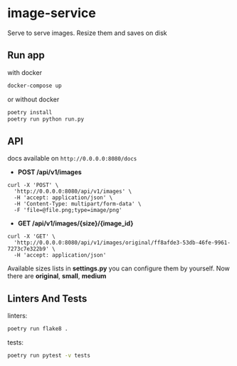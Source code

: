 # image-service
Serve to serve images. Resize them and saves on disk

## Run app
with docker 
```bash
docker-compose up
```

or without docker
```bash
poetry install
poetry run python run.py
```

## API
docs available on ```http://0.0.0.0:8080/docs```

* **POST /api/v1/images**
```curl
curl -X 'POST' \
  'http://0.0.0.0:8080/api/v1/images' \
  -H 'accept: application/json' \
  -H 'Content-Type: multipart/form-data' \
  -F 'file=@file.png;type=image/png'
```

* **GET /api/v1/images/{size}/{image_id}**
```curl
curl -X 'GET' \
  'http://0.0.0.0:8080/api/v1/images/original/ff8afde3-53db-46fe-9961-7273c7e322b9' \
  -H 'accept: application/json'
```
Available sizes lists in **settings.py** you can configure them by yourself.
Now there are **original**, **small**, **medium**

## Linters And Tests

linters:
```bash
poetry run flake8 .
```

tests:
```bash
poetry run pytest -v tests
```
